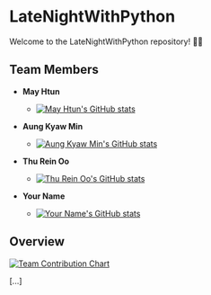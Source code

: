 # LateNightWithPython

Welcome to the LateNightWithPython repository! 🌙🐍

## Team Members

- **May Htun**
  - [![May Htun's GitHub stats](https://github-readme-stats-git-masterrstaa-rickstaa.vercel.app/api?username=mayhtun)](https://github.com/mayhtun)

- **Aung Kyaw Min**
  - [![Aung Kyaw Min's GitHub stats](https://github-readme-stats-git-masterrstaa-rickstaa.vercel.app/api?username=aungkyawmin)](https://github.com/aungkyawmin)

- **Thu Rein Oo**
  - [![Thu Rein Oo's GitHub stats](https://github-readme-stats-git-masterrstaa-rickstaa.vercel.app/api?username=thureinoo)](https://github.com/thureinoo)

- **Your Name**
  - [![Your Name's GitHub stats](https://github-readme-stats-git-masterrstaa-rickstaa.vercel.app/api?username=your-username)](https://github.com/your-username)

## Overview

[![Team Contribution Chart](https://camo.githubusercontent.com/0a5427c703d97e79b5d791ab5fbc9f0a1a0c76c66e1653c312c87c46c1789e17/68747470733a2f2f6769746875622d636f6e7472696275746f722d616e757261676865722e6865726f6b756170702e636f6d2f63616d6f2f6769746875622d726561646d652d61637469766974792d67726170682e737667)](https://github.com/thurein2003/LateNightWithPython/graphs/)

[...]
